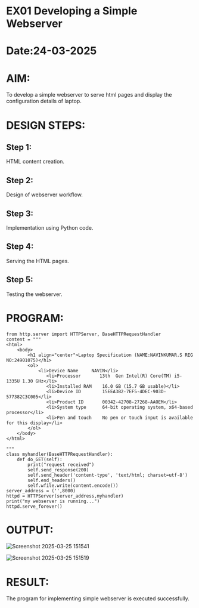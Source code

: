 # EX01 Developing a Simple Webserver

# Date:24-03-2025
# AIM:
To develop a simple webserver to serve html pages and display the configuration details of laptop.

# DESIGN STEPS:
## Step 1:
HTML content creation.

## Step 2:
Design of webserver workflow.

## Step 3:
Implementation using Python code.

## Step 4:
Serving the HTML pages.

## Step 5:
Testing the webserver.

# PROGRAM:
```
from http.server import HTTPServer, BaseHTTPRequestHandler
content = """
<html>
    <body>
        <h1 align="center">Laptop Specification (NAME:NAVINKUMAR.S REG NO:24901075)</h1>
        <ol>
            <li>Device Name     NAVIN</li>
               <li>Processor       13th  Gen Intel(R) Core(TM) i5-1335U 1.30 GHz</li> 
               <li>Installed RAM	16.0 GB (15.7 GB usable)</li>
               <li>Device ID	    15EEA3B2-7EF5-4DEC-903D-577382C3C005</li>
               <li>Product ID	    00342-42708-27268-AAOEM</li>
               <li>System type	    64-bit operating system, x64-based processor</li>
               <li>Pen and touch	No pen or touch input is available for this display</li>
        </ol>     
    </body>
</html>

"""
class myhandler(BaseHTTPRequestHandler):
    def do_GET(self):
        print("request received")
        self.send_response(200)
        self.send_header('content-type', 'text/html; charset=utf-8')
        self.end_headers()
        self.wfile.write(content.encode())
server_address = ('',8000)
httpd = HTTPServer(server_address,myhandler)
print("my webserver is running...")
httpd.serve_forever()
```
# OUTPUT:
![Screenshot 2025-03-25 151541](https://github.com/user-attachments/assets/400b7012-0b00-4f77-90e8-08f1bfbdadc7)

![Screenshot 2025-03-25 151519](https://github.com/user-attachments/assets/779b34fb-3989-470a-9da2-a9a4725ee206)

# RESULT:
The program for implementing simple webserver is executed successfully.
